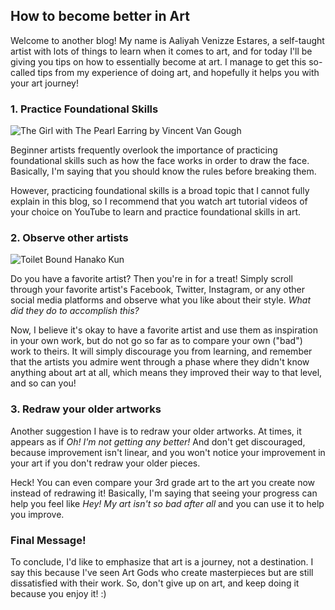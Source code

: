 ## How to become better in Art
Welcome to another blog! My name is Aaliyah Venizze Estares, a self-taught artist with lots of things to learn when it comes to art, and for today I'll be giving you tips on how to essentially become at art. I manage to get this so-called tips from my experience of doing art, and hopefully it helps you with your art journey! 

### 1. Practice Foundational Skills
![The Girl with The Pearl Earring by Vincent Van Gough](https://upload.wikimedia.org/wikipedia/commons/thumb/0/0f/1665_Girl_with_a_Pearl_Earring.jpg/270px-1665_Girl_with_a_Pearl_Earring.jpg)

Beginner artists frequently overlook the importance of practicing foundational skills such as how the face works in order to draw the face. Basically, I'm saying that you should know the rules before breaking them.

However, practicing foundational skills is a broad topic that I cannot fully explain in this blog, so I recommend that you watch art tutorial videos of your choice on YouTube to learn and practice foundational skills in art.

### 2. Observe other artists
![Toilet Bound Hanako Kun](http://static2.minitokyo.net/view/35/48/757435.jpg)

Do you have a favorite artist? Then you're in for a treat! Simply scroll through your favorite artist's Facebook, Twitter, Instagram, or any other social media platforms and observe what you like about their style. *What did they do to accomplish this?*

Now, I believe it's okay to have a favorite artist and use them as inspiration in your own work, but do not go so far as to compare your own ("bad") work to theirs. It will simply discourage you from learning, and remember that the artists you admire went through a phase where they didn't know anything about art at all, which means they improved their way to that level, and so can you!


### 3. Redraw your older artworks
Another suggestion I have is to redraw your older artworks. At times, it appears as if *Oh! I'm not getting any better!* And don't get discouraged, because improvement isn't linear, and you won't notice your improvement in your art if you don't redraw your older pieces.

Heck! You can even compare your 3rd grade art to the art you create now instead of redrawing it! Basically, I'm saying that seeing your progress can help you feel like *Hey! My art isn't so bad after all* and you can use it to help you improve.


### Final Message! 
To conclude, I'd like to emphasize that art is a journey, not a destination. I say this because I've seen Art Gods who create masterpieces but are still dissatisfied with their work. So, don't give up on art, and keep doing it because you enjoy it! :)
